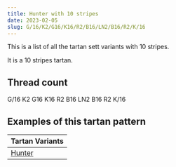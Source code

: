 ```yaml
---
title: Hunter with 10 stripes
date: 2023-02-05
slug: G/16/K2/G16/K16/R2/B16/LN2/B16/R2/K/16
---
```

This is a list of all the tartan sett variants with 10 stripes.

It is a 10 stripes tartan.


## Thread count
G/16 K2 G16 K16 R2 B16 LN2 B16 R2 K/16

## Examples of this tartan pattern

| Tartan Variants |
|---------------|
| [Hunter](/variants/g/16/k2/g16/k16/r2/b16/ln2/b16/r2/k/16-b304080-g008000-k000000-lne0e0e0-rc00000)||
